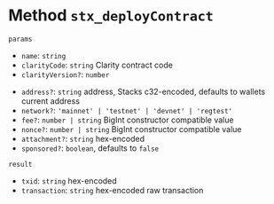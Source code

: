 # Method `stx_deployContract`

`params`

- `name`: `string`
- `clarityCode`: `string` Clarity contract code
- `clarityVersion?`: `number`

* `address?`: `string` address, Stacks c32-encoded, defaults to wallets current address
* `network?`: `'mainnet' | 'testnet' | 'devnet' | 'regtest'`
* `fee?`: `number | string` BigInt constructor compatible value
* `nonce?`: `number | string` BigInt constructor compatible value
* `attachment?`: `string` hex-encoded
* `sponsored?`: `boolean`, defaults to `false`

`result`

- `txid`: `string` hex-encoded
- `transaction`: `string` hex-encoded raw transaction
